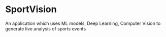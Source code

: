 # SportVision
An application which uses ML models, Deep Learning, Computer Vision to generate live analysis of sports events
